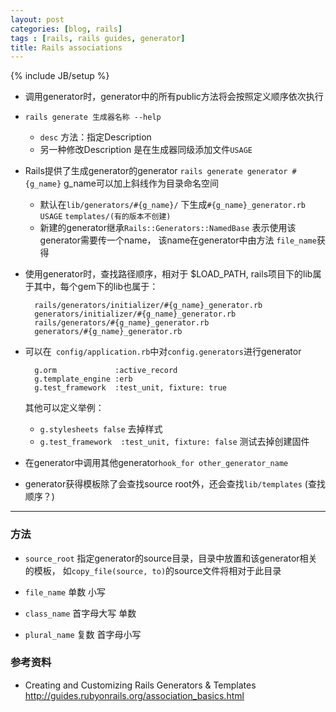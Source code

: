 ```yaml
---
layout: post
categories: [blog, rails]
tags : [rails, rails guides, generator]
title: Rails associations
---
```

{% include JB/setup %}

* 调用generator时，generator中的所有public方法将会按照定义顺序依次执行

* `rails generate 生成器名称 --help`

  * `desc` 方法：指定Description
  * 另一种修改Description 是在生成器同级添加文件`USAGE`


* Rails提供了生成generator的generator `rails generate generator #{g_name}` g_name可以加上斜线作为目录命名空间

  * 默认在`lib/generators/#{g_name}/` 下生成`#{g_name}_generator.rb` `USAGE` `templates/(有的版本不创建)`
  * 新建的generator继承`Rails::Generators::NamedBase` 表示使用该generator需要传一个name， 该name在generator中由方法 `file_name`获得

* 使用generator时，查找路径顺序，相对于 $LOAD_PATH, rails项目下的lib属于其中，每个gem下的lib也属于：

        rails/generators/initializer/#{g_name}_generator.rb
        generators/initializer/#{g_name}_generator.rb
        rails/generators/#{g_name}_generator.rb
        generators/#{g_name}_generator.rb

* 可以在` config/application.rb`中对`config.generators`进行generator

        g.orm             :active_record
        g.template_engine :erb
        g.test_framework  :test_unit, fixture: true

  其他可以定义举例：

  * `g.stylesheets false` 去掉样式
  * `g.test_framework  :test_unit, fixture: false` 测试去掉创建固件

* 在generator中调用其他generator`hook_for other_generator_name`

* generator获得模板除了会查找source root外，还会查找`lib/templates` (查找顺序？)



---

### 方法

* `source_root` 指定generator的source目录，目录中放置和该generator相关的模板， 如`copy_file(source, to)`的source文件将相对于此目录

* `file_name` 单数 小写

* `class_name` 首字母大写 单数

* `plural_name` 复数 首字母小写





### 参考资料

* Creating and Customizing Rails Generators & Templates <http://guides.rubyonrails.org/association_basics.html>

